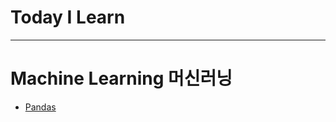 # Today I Learn
---
# Machine Learning 머신러닝
* [Pandas](https://github.com/JAEHYUNYUK/python/blob/main/Pandas/Pandas.md)
